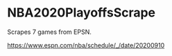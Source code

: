 # NBA2020PlayoffsScrape
Scrapes 7 games from EPSN.

https://www.espn.com/nba/schedule/_/date/20200910
